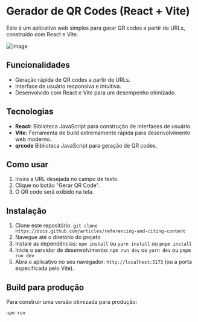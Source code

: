 # Gerador de QR Codes (React + Vite)

Este é um aplicativo web simples para gerar QR codes a partir de URLs, construído com React e Vite.

![image](https://github.com/user-attachments/assets/0b8a9158-cf69-4da6-a34f-ce8bcebd1f83)

## Funcionalidades

* Geração rápida de QR codes a partir de URLs.
* Interface de usuário responsiva e intuitiva.
* Desenvolvido com React e Vite para um desempenho otimizado.

## Tecnologias

* **React:** Biblioteca JavaScript para construção de interfaces de usuário.
* **Vite:** Ferramenta de build extremamente rápida para desenvolvimento web moderno.
* **qrcode** Biblioteca JavaScript para geração de QR codes.

## Como usar

1.  Insira a URL desejada no campo de texto.
2.  Clique no botão "Gerar QR Code".
3.  O QR code será exibido na tela.
   
## Instalação

1.  Clone este repositório: `git clone https://docs.github.com/articles/referencing-and-citing-content`
2.  Navegue até o diretório do projeto
3.  Instale as dependências: `npm install` ou `yarn install` ou `pnpm install`
4.  Inicie o servidor de desenvolvimento: `npm run dev` ou `yarn dev` ou `pnpm run dev`
5.  Abra o aplicativo no seu navegador: `http://localhost:5173` (ou a porta especificada pelo Vite).

## Build para produção

Para construir uma versão otimizada para produção:

```bash
npm run 
